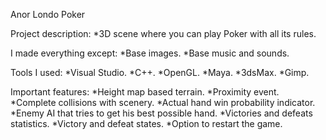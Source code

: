 Anor Londo Poker

Project description: 
*3D scene where you can play Poker with all its rules.

I made everything except: 
*Base images.
*Base music and sounds.

Tools I used: 
*Visual Studio.
*C++.
*OpenGL.
*Maya.
*3dsMax.
*Gimp.

Important features: 
*Height map based terrain.
*Proximity event.
*Complete collisions with scenery.
*Actual hand win probability indicator.
*Enemy AI that tries to get his best possible hand.
*Victories and defeats statistics.
*Victory and defeat states.
*Option to restart the game.

